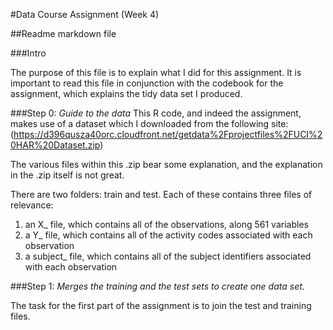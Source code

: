 #Data Course Assignment (Week 4) 

##Readme markdown file

###Intro

The purpose of this file is to explain what I did for this assignment. It is important to read this file in conjunction with the codebook for the assignment, which explains the tidy data set I produced.

###Step 0: _Guide to the data_
This R code, and indeed the assignment, makes use of a dataset which I downloaded from the following site:
(https://d396qusza40orc.cloudfront.net/getdata%2Fprojectfiles%2FUCI%20HAR%20Dataset.zip)

The various files within this .zip bear some explanation, and the explanation in the .zip itself is not great.

There are two folders: train and test. Each of these contains three files of relevance:
1. an X_ file, which contains all of the observations, along 561 variables
2. a Y_ file, which contains all of the activity codes associated with each observation
3. a subject_ file, which contains all of the subject identifiers associated with each observation

###Step 1: _Merges the training and the test sets to create one data set._



The task for the first part of the assignment is to join the test and training files. 